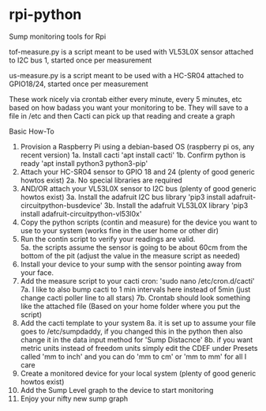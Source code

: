 # rpi-python
Sump monitoring tools for Rpi

tof-measure.py is a script meant to be used with VL53L0X sensor attached to I2C bus 1, started once per measurement

us-measure.py is a script meant to be used with a HC-SR04 attached to GPIO18/24, started once per measurement 

These work nicely via crontab either every minute, every 5 minutes, etc based on how badass you want your monitoring to be.  They will save to a file in /etc and then Cacti can pick up that reading and create a graph

Basic How-To

1.  Provision a Raspberry Pi using a debian-based OS (raspberry pi os, any recent version)
    1a.  Install cacti 'apt install cacti'
    1b.  Confirm python is ready 'apt install python3 python3-pip'
2.  Attach your HC-SR04 sensor to GPIO 18 and 24 (plenty of good generic howtos exist)
    2a. No special libraries are required
3.  AND/OR attach your VL53L0X sensor to I2C bus (plenty of good generic howtos exist)
    3a. Install the adafruit I2C bus library 'pip3 install adafruit-circuitpython-busdevice'
    3b. Install the adafruit VL53L0X library 'pip3 install adafruit-circuitpython-vl53l0x'
4.  Copy the python scripts (contin and measure) for the device you want to use to your system (works fine in the user home or other dir)
5.  Run the contin script to verify your readings are valid.  
    5a. the scripts assume the sensor is going to be about 60cm from the bottom of the pit (adjust the value in the measure script as needed)
6.  Install your device to your sump with the sensor pointing away from your face.
7.  Add the measure script to your cacti cron: 'sudo nano /etc/cron.d/cacti'
    7a. I like to also bump cacti to 1 min intervals here instead of 5min (just change cacti poller line to all stars)
    7b. Crontab should look something like the attached file (Based on your home folder where you put the script)
8.  Add the cacti template to your system
    8a. it is set up to assume your file goes to /etc/sumpdaddy, if you changed this in the python then also change it in the data input method for 'Sump Distacnce'
    8b. if you want metric units instead of freedom units simply edit the CDEF under Presets called 'mm to inch' and you can do 'mm to cm' or 'mm to mm' for all I care
9.  Create a monitored device for your local system (plenty of good generic howtos exist)
10. Add the Sump Level graph to the device to start monitoring
11. Enjoy your nifty new sump graph

